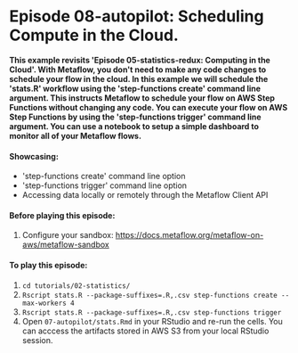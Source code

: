 # Episode 08-autopilot: Scheduling Compute in the Cloud.

**This example revisits 'Episode 05-statistics-redux: Computing in the Cloud'. 
With Metaflow, you don't need to make any code changes to schedule your flow
in the cloud. In this example we will schedule the 'stats.R' workflow
using the 'step-functions create' command line argument. This instructs 
Metaflow to schedule your flow on AWS Step Functions without changing any code. 
You can execute your flow on AWS Step Functions by using the 
'step-functions trigger' command line argument. You can use a notebook to setup
a simple dashboard to monitor all of your Metaflow flows.**

#### Showcasing:
- 'step-functions create' command line option
- 'step-functions trigger' command line option
- Accessing data locally or remotely through the Metaflow Client API

#### Before playing this episode:
1. Configure your sandbox: https://docs.metaflow.org/metaflow-on-aws/metaflow-sandbox

#### To play this episode:
1. ```cd tutorials/02-statistics/```
2. ```Rscript stats.R --package-suffixes=.R,.csv step-functions create --max-workers 4```
3. ```Rscript stats.R --package-suffixes=.R,.csv step-functions trigger```
4. Open ```07-autopilot/stats.Rmd``` in your RStudio and re-run the cells. You can acccess
the artifacts stored in AWS S3 from your local RStudio session. 